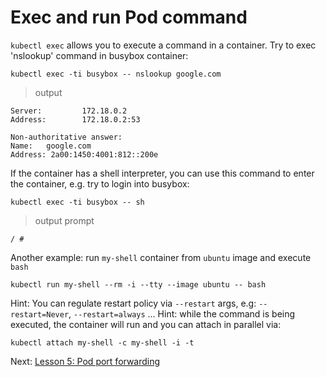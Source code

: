 # Exec and run Pod command

`kubectl exec` allows you to execute a command in a container. Try to exec 'nslookup' command
in busybox container:

```
kubectl exec -ti busybox -- nslookup google.com
```

> output

```
Server:         172.18.0.2
Address:        172.18.0.2:53

Non-authoritative answer:
Name:   google.com
Address: 2a00:1450:4001:812::200e
```

If the container has a shell interpreter, 
you can use this command to enter the container, e.g. try to login into busybox:


```
kubectl exec -ti busybox -- sh
```

> output prompt

```
/ #
```

Another example: run `my-shell` container from `ubuntu` image and execute `bash`
```
kubectl run my-shell --rm -i --tty --image ubuntu -- bash
```

Hint: You can regulate restart policy via `--restart` args, e.g: `--restart=Never`, `--restart=always` ...
Hint:  while the command is being executed, the container will run and you can attach in parallel via:
```
kubectl attach my-shell -c my-shell -i -t
```



Next: [Lesson 5: Pod port forwarding](05-pod-port-forwarding.md)
